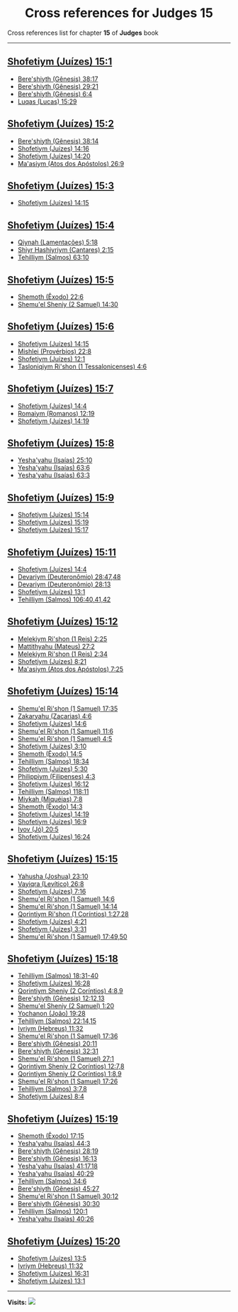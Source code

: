 <div align="center">

# Cross references for **Judges 15**
</div>

Cross references list for chapter **15** of **Judges** book

---

<h2 id="1"><a href="https://bible.ozzuu.com/pt_yah/Jdg/15#1" target="_blank">Shofetiym (Juízes) 15:1</a></h2>

- [Bere'shiyth (Gênesis) 38:17](https://bible.ozzuu.com/pt_yah/Gen/38#17)
- [Bere'shiyth (Gênesis) 29:21](https://bible.ozzuu.com/pt_yah/Gen/29#21)
- [Bere'shiyth (Gênesis) 6:4](https://bible.ozzuu.com/pt_yah/Gen/6#4)
- [Luqas (Lucas) 15:29](https://bible.ozzuu.com/pt_yah/Luk/15#29)
<h2 id="2"><a href="https://bible.ozzuu.com/pt_yah/Jdg/15#2" target="_blank">Shofetiym (Juízes) 15:2</a></h2>

- [Bere'shiyth (Gênesis) 38:14](https://bible.ozzuu.com/pt_yah/Gen/38#14)
- [Shofetiym (Juízes) 14:16](https://bible.ozzuu.com/pt_yah/Jdg/14#16)
- [Shofetiym (Juízes) 14:20](https://bible.ozzuu.com/pt_yah/Jdg/14#20)
- [Ma'asiym (Atos dos Apóstolos) 26:9](https://bible.ozzuu.com/pt_yah/Act/26#9)
<h2 id="3"><a href="https://bible.ozzuu.com/pt_yah/Jdg/15#3" target="_blank">Shofetiym (Juízes) 15:3</a></h2>

- [Shofetiym (Juízes) 14:15](https://bible.ozzuu.com/pt_yah/Jdg/14#15)
<h2 id="4"><a href="https://bible.ozzuu.com/pt_yah/Jdg/15#4" target="_blank">Shofetiym (Juízes) 15:4</a></h2>

- [Qiynah (Lamentações) 5:18](https://bible.ozzuu.com/pt_yah/Lam/5#18)
- [Shiyr Hashiyriym (Cantares) 2:15](https://bible.ozzuu.com/pt_yah/Sos/2#15)
- [Tehilliym (Salmos) 63:10](https://bible.ozzuu.com/pt_yah/Psa/63#10)
<h2 id="5"><a href="https://bible.ozzuu.com/pt_yah/Jdg/15#5" target="_blank">Shofetiym (Juízes) 15:5</a></h2>

- [Shemoth (Êxodo) 22:6](https://bible.ozzuu.com/pt_yah/Exo/22#6)
- [Shemu'el Sheniy (2 Samuel) 14:30](https://bible.ozzuu.com/pt_yah/2Sm/14#30)
<h2 id="6"><a href="https://bible.ozzuu.com/pt_yah/Jdg/15#6" target="_blank">Shofetiym (Juízes) 15:6</a></h2>

- [Shofetiym (Juízes) 14:15](https://bible.ozzuu.com/pt_yah/Jdg/14#15)
- [Mishlei (Provérbios) 22:8](https://bible.ozzuu.com/pt_yah/Pro/22#8)
- [Shofetiym (Juízes) 12:1](https://bible.ozzuu.com/pt_yah/Jdg/12#1)
- [Tasloniqiym Ri'shon (1 Tessalonicenses) 4:6](https://bible.ozzuu.com/pt_yah/1Th/4#6)
<h2 id="7"><a href="https://bible.ozzuu.com/pt_yah/Jdg/15#7" target="_blank">Shofetiym (Juízes) 15:7</a></h2>

- [Shofetiym (Juízes) 14:4](https://bible.ozzuu.com/pt_yah/Jdg/14#4)
- [Romaiym (Romanos) 12:19](https://bible.ozzuu.com/pt_yah/Rom/12#19)
- [Shofetiym (Juízes) 14:19](https://bible.ozzuu.com/pt_yah/Jdg/14#19)
<h2 id="8"><a href="https://bible.ozzuu.com/pt_yah/Jdg/15#8" target="_blank">Shofetiym (Juízes) 15:8</a></h2>

- [Yesha'yahu (Isaías) 25:10](https://bible.ozzuu.com/pt_yah/Isa/25#10)
- [Yesha'yahu (Isaías) 63:6](https://bible.ozzuu.com/pt_yah/Isa/63#6)
- [Yesha'yahu (Isaías) 63:3](https://bible.ozzuu.com/pt_yah/Isa/63#3)
<h2 id="9"><a href="https://bible.ozzuu.com/pt_yah/Jdg/15#9" target="_blank">Shofetiym (Juízes) 15:9</a></h2>

- [Shofetiym (Juízes) 15:14](https://bible.ozzuu.com/pt_yah/Jdg/15#14)
- [Shofetiym (Juízes) 15:19](https://bible.ozzuu.com/pt_yah/Jdg/15#19)
- [Shofetiym (Juízes) 15:17](https://bible.ozzuu.com/pt_yah/Jdg/15#17)
<h2 id="11"><a href="https://bible.ozzuu.com/pt_yah/Jdg/15#11" target="_blank">Shofetiym (Juízes) 15:11</a></h2>

- [Shofetiym (Juízes) 14:4](https://bible.ozzuu.com/pt_yah/Jdg/14#4)
- [Devariym (Deuteronômio) 28:47,48](https://bible.ozzuu.com/pt_yah/Deu/28#47)
- [Devariym (Deuteronômio) 28:13](https://bible.ozzuu.com/pt_yah/Deu/28#13)
- [Shofetiym (Juízes) 13:1](https://bible.ozzuu.com/pt_yah/Jdg/13#1)
- [Tehilliym (Salmos) 106:40,41,42](https://bible.ozzuu.com/pt_yah/Psa/106#40)
<h2 id="12"><a href="https://bible.ozzuu.com/pt_yah/Jdg/15#12" target="_blank">Shofetiym (Juízes) 15:12</a></h2>

- [Melekiym Ri'shon (1 Reis) 2:25](https://bible.ozzuu.com/pt_yah/1Ki/2#25)
- [Mattithyahu (Mateus) 27:2](https://bible.ozzuu.com/pt_yah/Mat/27#2)
- [Melekiym Ri'shon (1 Reis) 2:34](https://bible.ozzuu.com/pt_yah/1Ki/2#34)
- [Shofetiym (Juízes) 8:21](https://bible.ozzuu.com/pt_yah/Jdg/8#21)
- [Ma'asiym (Atos dos Apóstolos) 7:25](https://bible.ozzuu.com/pt_yah/Act/7#25)
<h2 id="14"><a href="https://bible.ozzuu.com/pt_yah/Jdg/15#14" target="_blank">Shofetiym (Juízes) 15:14</a></h2>

- [Shemu'el Ri'shon (1 Samuel) 17:35](https://bible.ozzuu.com/pt_yah/1Sm/17#35)
- [Zakaryahu (Zacarias) 4:6](https://bible.ozzuu.com/pt_yah/Zec/4#6)
- [Shofetiym (Juízes) 14:6](https://bible.ozzuu.com/pt_yah/Jdg/14#6)
- [Shemu'el Ri'shon (1 Samuel) 11:6](https://bible.ozzuu.com/pt_yah/1Sm/11#6)
- [Shemu'el Ri'shon (1 Samuel) 4:5](https://bible.ozzuu.com/pt_yah/1Sm/4#5)
- [Shofetiym (Juízes) 3:10](https://bible.ozzuu.com/pt_yah/Jdg/3#10)
- [Shemoth (Êxodo) 14:5](https://bible.ozzuu.com/pt_yah/Exo/14#5)
- [Tehilliym (Salmos) 18:34](https://bible.ozzuu.com/pt_yah/Psa/18#34)
- [Shofetiym (Juízes) 5:30](https://bible.ozzuu.com/pt_yah/Jdg/5#30)
- [Philippiym (Filipenses) 4:3](https://bible.ozzuu.com/pt_yah/Php/4#3)
- [Shofetiym (Juízes) 16:12](https://bible.ozzuu.com/pt_yah/Jdg/16#12)
- [Tehilliym (Salmos) 118:11](https://bible.ozzuu.com/pt_yah/Psa/118#11)
- [Miykah (Miquéias) 7:8](https://bible.ozzuu.com/pt_yah/Mic/7#8)
- [Shemoth (Êxodo) 14:3](https://bible.ozzuu.com/pt_yah/Exo/14#3)
- [Shofetiym (Juízes) 14:19](https://bible.ozzuu.com/pt_yah/Jdg/14#19)
- [Shofetiym (Juízes) 16:9](https://bible.ozzuu.com/pt_yah/Jdg/16#9)
- [Iyov (Jó) 20:5](https://bible.ozzuu.com/pt_yah/Job/20#5)
- [Shofetiym (Juízes) 16:24](https://bible.ozzuu.com/pt_yah/Jdg/16#24)
<h2 id="15"><a href="https://bible.ozzuu.com/pt_yah/Jdg/15#15" target="_blank">Shofetiym (Juízes) 15:15</a></h2>

- [Yahusha (Joshua) 23:10](https://bible.ozzuu.com/pt_yah/Jos/23#10)
- [Vayiqra (Levítico) 26:8](https://bible.ozzuu.com/pt_yah/Lev/26#8)
- [Shofetiym (Juízes) 7:16](https://bible.ozzuu.com/pt_yah/Jdg/7#16)
- [Shemu'el Ri'shon (1 Samuel) 14:6](https://bible.ozzuu.com/pt_yah/1Sm/14#6)
- [Shemu'el Ri'shon (1 Samuel) 14:14](https://bible.ozzuu.com/pt_yah/1Sm/14#14)
- [Qorintiym Ri'shon (1 Coríntios) 1:27,28](https://bible.ozzuu.com/pt_yah/1Co/1#27)
- [Shofetiym (Juízes) 4:21](https://bible.ozzuu.com/pt_yah/Jdg/4#21)
- [Shofetiym (Juízes) 3:31](https://bible.ozzuu.com/pt_yah/Jdg/3#31)
- [Shemu'el Ri'shon (1 Samuel) 17:49,50](https://bible.ozzuu.com/pt_yah/1Sm/17#49)
<h2 id="18"><a href="https://bible.ozzuu.com/pt_yah/Jdg/15#18" target="_blank">Shofetiym (Juízes) 15:18</a></h2>

- [Tehilliym (Salmos) 18:31-40](https://bible.ozzuu.com/pt_yah/Psa/18#31)
- [Shofetiym (Juízes) 16:28](https://bible.ozzuu.com/pt_yah/Jdg/16#28)
- [Qorintiym Sheniy (2 Coríntios) 4:8,9](https://bible.ozzuu.com/pt_yah/2Co/4#8)
- [Bere'shiyth (Gênesis) 12:12,13](https://bible.ozzuu.com/pt_yah/Gen/12#12)
- [Shemu'el Sheniy (2 Samuel) 1:20](https://bible.ozzuu.com/pt_yah/2Sm/1#20)
- [Yochanon (João) 19:28](https://bible.ozzuu.com/pt_yah/Joh/19#28)
- [Tehilliym (Salmos) 22:14,15](https://bible.ozzuu.com/pt_yah/Psa/22#14)
- [Ivriym (Hebreus) 11:32](https://bible.ozzuu.com/pt_yah/Heb/11#32)
- [Shemu'el Ri'shon (1 Samuel) 17:36](https://bible.ozzuu.com/pt_yah/1Sm/17#36)
- [Bere'shiyth (Gênesis) 20:11](https://bible.ozzuu.com/pt_yah/Gen/20#11)
- [Bere'shiyth (Gênesis) 32:31](https://bible.ozzuu.com/pt_yah/Gen/32#31)
- [Shemu'el Ri'shon (1 Samuel) 27:1](https://bible.ozzuu.com/pt_yah/1Sm/27#1)
- [Qorintiym Sheniy (2 Coríntios) 12:7,8](https://bible.ozzuu.com/pt_yah/2Co/12#7)
- [Qorintiym Sheniy (2 Coríntios) 1:8,9](https://bible.ozzuu.com/pt_yah/2Co/1#8)
- [Shemu'el Ri'shon (1 Samuel) 17:26](https://bible.ozzuu.com/pt_yah/1Sm/17#26)
- [Tehilliym (Salmos) 3:7,8](https://bible.ozzuu.com/pt_yah/Psa/3#7)
- [Shofetiym (Juízes) 8:4](https://bible.ozzuu.com/pt_yah/Jdg/8#4)
<h2 id="19"><a href="https://bible.ozzuu.com/pt_yah/Jdg/15#19" target="_blank">Shofetiym (Juízes) 15:19</a></h2>

- [Shemoth (Êxodo) 17:15](https://bible.ozzuu.com/pt_yah/Exo/17#15)
- [Yesha'yahu (Isaías) 44:3](https://bible.ozzuu.com/pt_yah/Isa/44#3)
- [Bere'shiyth (Gênesis) 28:19](https://bible.ozzuu.com/pt_yah/Gen/28#19)
- [Bere'shiyth (Gênesis) 16:13](https://bible.ozzuu.com/pt_yah/Gen/16#13)
- [Yesha'yahu (Isaías) 41:17,18](https://bible.ozzuu.com/pt_yah/Isa/41#17)
- [Yesha'yahu (Isaías) 40:29](https://bible.ozzuu.com/pt_yah/Isa/40#29)
- [Tehilliym (Salmos) 34:6](https://bible.ozzuu.com/pt_yah/Psa/34#6)
- [Bere'shiyth (Gênesis) 45:27](https://bible.ozzuu.com/pt_yah/Gen/45#27)
- [Shemu'el Ri'shon (1 Samuel) 30:12](https://bible.ozzuu.com/pt_yah/1Sm/30#12)
- [Bere'shiyth (Gênesis) 30:30](https://bible.ozzuu.com/pt_yah/Gen/30#30)
- [Tehilliym (Salmos) 120:1](https://bible.ozzuu.com/pt_yah/Psa/120#1)
- [Yesha'yahu (Isaías) 40:26](https://bible.ozzuu.com/pt_yah/Isa/40#26)
<h2 id="20"><a href="https://bible.ozzuu.com/pt_yah/Jdg/15#20" target="_blank">Shofetiym (Juízes) 15:20</a></h2>

- [Shofetiym (Juízes) 13:5](https://bible.ozzuu.com/pt_yah/Jdg/13#5)
- [Ivriym (Hebreus) 11:32](https://bible.ozzuu.com/pt_yah/Heb/11#32)
- [Shofetiym (Juízes) 16:31](https://bible.ozzuu.com/pt_yah/Jdg/16#31)
- [Shofetiym (Juízes) 13:1](https://bible.ozzuu.com/pt_yah/Jdg/13#1)


---

**Visits:**
![](https://profile-counter.glitch.me/visitCounter_crossrefs10/count.svg)
